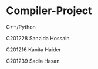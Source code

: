 # Compiler-Project
C++/Python

C201228 Sanzida Hossain 

C201216 Kanita Haider

C201239 Sadia Hasan 
